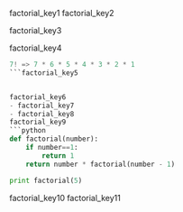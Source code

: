 factorial_key1
factorial_key2


factorial_key3


factorial_key4


```python
7! => 7 * 6 * 5 * 4 * 3 * 2 * 1
```factorial_key5


factorial_key6
- factorial_key7
- factorial_key8
factorial_key9
```python
def factorial(number):
    if number==1:
        return 1
    return number * factorial(number - 1)

print factorial(5)
```

factorial_key10
factorial_key11
